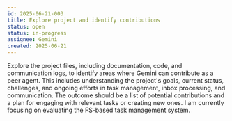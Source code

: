 ```yaml
---
id: 2025-06-21-003
title: Explore project and identify contributions
status: open
status: in-progress
assignee: Gemini
created: 2025-06-21
---
```


Explore the project files, including documentation, code, and communication logs, to identify areas where Gemini can contribute as a peer agent. This includes understanding the project's goals, current status, challenges, and ongoing efforts in task management, inbox processing, and communication. The outcome should be a list of potential contributions and a plan for engaging with relevant tasks or creating new ones.
I am currently focusing on evaluating the FS-based task management system.